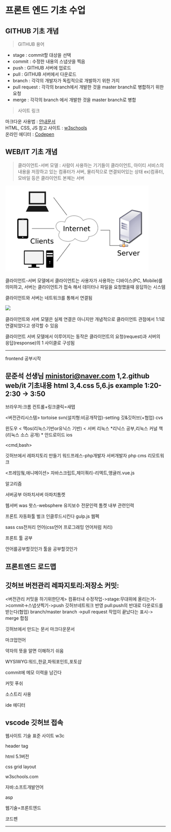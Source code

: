 # 프론트 엔드 기초 수업

## GITHUB 기초 개념

> GITHUB 용어

- stage : commit할 대상을 선택
- commit : 수정한 내용의 스냅샷을 찍음
- push : GITHUB 서버에 업로드
- pull : GITHUB 서버에서 다운로드
- branch : 각각의 개발자가 독립적으로 개발하기 위한 가지
- pull request : 각각의 branch에서 개발한 것을 master branch로 병합하기 위한 요청
- merge : 각각의 branch 에서 개발한 것을 master branch로 병합

> 사이트 링크

마크다운 사용법 : [안내문서](https://gist.github.com/ihoneymon/652be052a0727ad59601)<br/>
HTML, CSS, JS 참고 사이트 : [w3schools](https://www.w3schools.com/)<br/>
온라인 에디터 : [Codepen](https://codepen.io/pen/tour/welcome/start)

## WEB/IT 기초 개념

> 클라이언트-서버 모델 : 사람이 사용하는 기기들이 클라이언트, 아이티 서비스의 내용을 저장하고 있는 컴퓨터가 서버, 물리적으로 연결되어있는 상태
ex)컴퓨터,모바일 등은 클라이언트 본체는 서버
<img src="https://github.com/JOYONGSUN/20210320_start_frontend/blob/main/1200px-Client-server-model.svg.png" width="450px" />

클라이언트-서버 모델에서 클라이언트는 사용자가 사용하는 디바이스(PC, Mobile)를 의미하고, 서버는 클라이언트가 접속 해서 데이터나 파일을 요청했을때 응답하는 시스템

클라이언트와 서버는 네트워크를 통해서 연결됨

<img src="https://s3-ap-northeast-2.amazonaws.com/opentutorials-user-file/course/2614/4971.png" />

클라이언트와 서버 모델은 실제 연결은 아니지만 개념적으로 클라이언트 관점에서 1:1로 연결되었다고 생각할 수 있음

클라이언트 서버 모델에서 이루어지는 동작은 클라이언트의 요청(request)과 서버의 응답(response)의 1 사이클로 구성됨



-------------------------------------------------

frontend 공부시작

문준석 선생님
ministori@naver.com
1,2.github
web/it 기초내용
html
3,4.css
5,6.js
example
1:20-2:30 -> 3:50
-------------------------------------------------
브라우저:크롬
컨트롤+링크클릭=새탭

<버전관리시스템>
tortoise svn(설치형:비공개작업)-setting
깃&깃허브(+협업)
cvs

<OS>
윈도우 < 맥os(리눅스기반or유닉스 기반) < 서버 리눅스
*리닉스 공부,리눅스 커널 책(리눅스 소스 공개)
*
안드로이드 ios

<cmd,bash>

깃허브에서 레파지토리 만들기
워드프레스-php개발자
서버개발자 php
cms
리모트워크

<프레임웤,애니메이션>
자바스크립트,제이쿼리-리엑트,앵귤러.vue.js

알고리즘

서버공부
아파치서버
아파치톰켓

웹서버
was
왓스-websphere 유지보수 전문인력
톰켓 내부 관련인력

프론트 자동화툴 벌크 인클루드시킨다
gulp.js 웹펙

sass css전처리 언어(css언어 프로그래밍 언어처럼 처리)

프론트 툴 공부

언어를공부할것인가 툴을 공부할것인가

프론트엔드 로드맵
---------------------------
깃허브
버전관리
레파지토리:저장소
커밋:
----------
<버전관리 커밋을 하기위한단계>
컴퓨터내 수정작업->stage:무대위에 올리는거->commit->스냅샷찍기->push 깃허브네트워크 반영
pull:push의 반대로 다운로드를 받는다(협업)
branch/master branch ->pull request 작업이 끝났다는 표시-> merge 합침

깃허브에서 만드는 문서
마크다운문서

마크업언어

약자의 뜻을 알면 이해하기 쉬움

WYSIWYG:워드,한글,파워포인트,포토샵

commit에 메모 이력을 남긴다

커밋 푸쉬 

소스트리 사용

ide 에디터

vscode 깃허브 접속
--------------------------
웹사이트 기술 표준 사이트 w3c

header tag

html 5.1버전

css grid layout

w3schools.com

자바:소프트개발언어

asp

웹기술=프론트엔드

코드펜


--------------


